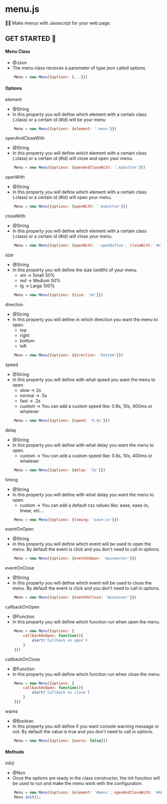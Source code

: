 # menu.js
💛🖤 Make menus with Javascript for your web page.

## GET STARTED 🚀

#### Menu Class

* @Json
* The menu class receives a parameter of type json called options.

```javascript
    Menu = new Menu({options: {...}})
```

#### Options

element

* @String
* In this property you will define which element with a certain class (.class) or a certain id (#id) will be your menu

```javascript
    Menu = new Menu({options: {element: '.menu'}})
```

openAndCloseWith

* @String
* In this property you will define which element with a certain class (.class) or a certain id (#id) will close and open your menu.

```javascript
    Menu = new Menu({options: {openAndCloseWith: '.mybutton'}})
```

openWith

* @String
* In this property you will define which element with a certain class (.class) or a certain id (#id) will open your menu.

```javascript
    Menu = new Menu({options: {openWith: '.mybutton'}})
```

closeWith

* @String
* In this property you will define which element with a certain class (.class) or a certain id (#id) will close your menu.

```javascript
    Menu = new Menu({options: {openWith: '.openButton', closeWith: '#closeButton'}})
```

size

* @String
* In this property you will define the size (width) of your menu.
    * sm -> Small 30%
    * md -> Medium 50%
    * lg -> Large 100%

```javascript
    Menu = new Menu({options: {size: 'sm'}})
```

direction

* @String
* In this property you will define in which direction you want the menu to open.
    * top
    * right
    * bottom
    * left


```javascript
    Menu = new Menu({options: {direction: 'bottom'}})
```

speed

* @String
* In this property you will define with what speed you want the menu to open.
    * slow -> 2s
    * normal -> .5s
    * fast -> .2s
    * custom -> You can add a custom speed like: 0.8s, 10s, 400ms or whatever

```javascript
    Menu = new Menu({options: {speed: '0.8s'}})
```

delay

* @String
* In this property you will define with what delay you want the menu to open.
    * custom -> You can add a custom speed like: 0.8s, 10s, 400ms or whatever

```javascript
    Menu = new Menu({options: {delay: '2s'}})
```

timing

* @String
* In this property you will define with what delay you want the menu to open.
    * custom -> You can add a default css values like: ease, ease-in, linear, etc...

```javascript
    Menu = new Menu({options: {timing: 'ease-in'}})
```

eventOnOpen

* @String
* In this property you will define which event will be used to open the menu. By default the event is click and you don't need to call in options.

```javascript
    Menu = new Menu({options: {eventOnOpen: 'mouseenter'}})
```

eventOnClose

* @String
* In this property you will define which event will be used to close the menu. By default the event is click and you don't need to call in options.

```javascript
    Menu = new Menu({options: {eventOnClose: 'mouseover'}})
```

callbackOnOpen

* @Function
* In this property you will define which function run when open the menu.

```javascript
    Menu = new Menu({options: {
        callbackOnOpen: function(){
            alert('Callback on open')
        }
    }})

```

callbackOnClose

* @Function
* In this property you will define which function run when close the menu.

```javascript
    Menu = new Menu({options: {
        callbackOnOpen: function(){
            alert('Callback on close')
        }
    }})
```


warns

* @Boolean
* In this property you will define if you want console warning message or not. By default the value is true and you don't need to call in options.

```javascript
    Menu = new Menu({options: {warns: false}})
```

#### Methods

init()

* @Non
* Once the options are ready in the class constructor, the init function will be used to run and make the menu work with the configuration.

```javascript
    Menu = new Menu({options: {element: '#menu', openAndCloseWith: '#mybutton', size:'lg', direction: 'left'}})
    Menu.init();
```


